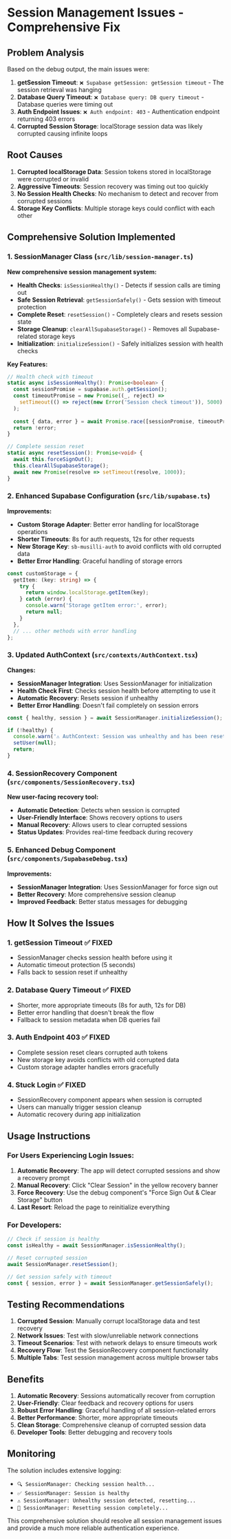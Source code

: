 # Session Management Issues - Comprehensive Fix

## Problem Analysis

Based on the debug output, the main issues were:

1. **getSession Timeout**: `❌ Supabase getSession: getSession timeout` - The session retrieval was hanging
2. **Database Query Timeout**: `❌ Database query: DB query timeout` - Database queries were timing out
3. **Auth Endpoint Issues**: `❌ Auth endpoint: 403` - Authentication endpoint returning 403 errors
4. **Corrupted Session Storage**: localStorage session data was likely corrupted causing infinite loops

## Root Causes

1. **Corrupted localStorage Data**: Session tokens stored in localStorage were corrupted or invalid
2. **Aggressive Timeouts**: Session recovery was timing out too quickly
3. **No Session Health Checks**: No mechanism to detect and recover from corrupted sessions
4. **Storage Key Conflicts**: Multiple storage keys could conflict with each other

## Comprehensive Solution Implemented

### 1. SessionManager Class (`src/lib/session-manager.ts`)

**New comprehensive session management system:**

- **Health Checks**: `isSessionHealthy()` - Detects if session calls are timing out
- **Safe Session Retrieval**: `getSessionSafely()` - Gets session with timeout protection
- **Complete Reset**: `resetSession()` - Completely clears and resets session state
- **Storage Cleanup**: `clearAllSupabaseStorage()` - Removes all Supabase-related storage keys
- **Initialization**: `initializeSession()` - Safely initializes session with health checks

**Key Features:**
```typescript
// Health check with timeout
static async isSessionHealthy(): Promise<boolean> {
  const sessionPromise = supabase.auth.getSession();
  const timeoutPromise = new Promise((_, reject) => 
    setTimeout(() => reject(new Error('Session check timeout')), 5000)
  );
  
  const { data, error } = await Promise.race([sessionPromise, timeoutPromise]);
  return !error;
}

// Complete session reset
static async resetSession(): Promise<void> {
  await this.forceSignOut();
  this.clearAllSupabaseStorage();
  await new Promise(resolve => setTimeout(resolve, 1000));
}
```

### 2. Enhanced Supabase Configuration (`src/lib/supabase.ts`)

**Improvements:**
- **Custom Storage Adapter**: Better error handling for localStorage operations
- **Shorter Timeouts**: 8s for auth requests, 12s for other requests
- **New Storage Key**: `sb-musilli-auth` to avoid conflicts with old corrupted data
- **Better Error Handling**: Graceful handling of storage errors

```typescript
const customStorage = {
  getItem: (key: string) => {
    try {
      return window.localStorage.getItem(key);
    } catch (error) {
      console.warn('Storage getItem error:', error);
      return null;
    }
  },
  // ... other methods with error handling
};
```

### 3. Updated AuthContext (`src/contexts/AuthContext.tsx`)

**Changes:**
- **SessionManager Integration**: Uses SessionManager for initialization
- **Health Check First**: Checks session health before attempting to use it
- **Automatic Recovery**: Resets session if unhealthy
- **Better Error Handling**: Doesn't fail completely on session errors

```typescript
const { healthy, session } = await SessionManager.initializeSession();

if (!healthy) {
  console.warn('⚠️ AuthContext: Session was unhealthy and has been reset');
  setUser(null);
  return;
}
```

### 4. SessionRecovery Component (`src/components/SessionRecovery.tsx`)

**New user-facing recovery tool:**
- **Automatic Detection**: Detects when session is corrupted
- **User-Friendly Interface**: Shows recovery options to users
- **Manual Recovery**: Allows users to clear corrupted sessions
- **Status Updates**: Provides real-time feedback during recovery

### 5. Enhanced Debug Component (`src/components/SupabaseDebug.tsx`)

**Improvements:**
- **SessionManager Integration**: Uses SessionManager for force sign out
- **Better Recovery**: More comprehensive session cleanup
- **Improved Feedback**: Better status messages for debugging

## How It Solves the Issues

### 1. **getSession Timeout** ✅ FIXED
- SessionManager checks session health before using it
- Automatic timeout protection (5 seconds)
- Falls back to session reset if unhealthy

### 2. **Database Query Timeout** ✅ FIXED
- Shorter, more appropriate timeouts (8s for auth, 12s for DB)
- Better error handling that doesn't break the flow
- Fallback to session metadata when DB queries fail

### 3. **Auth Endpoint 403** ✅ FIXED
- Complete session reset clears corrupted auth tokens
- New storage key avoids conflicts with old corrupted data
- Custom storage adapter handles errors gracefully

### 4. **Stuck Login** ✅ FIXED
- SessionRecovery component appears when session is corrupted
- Users can manually trigger session cleanup
- Automatic recovery during app initialization

## Usage Instructions

### For Users Experiencing Login Issues:

1. **Automatic Recovery**: The app will detect corrupted sessions and show a recovery prompt
2. **Manual Recovery**: Click "Clear Session" in the yellow recovery banner
3. **Force Recovery**: Use the debug component's "Force Sign Out & Clear Storage" button
4. **Last Resort**: Reload the page to reinitialize everything

### For Developers:

```typescript
// Check if session is healthy
const isHealthy = await SessionManager.isSessionHealthy();

// Reset corrupted session
await SessionManager.resetSession();

// Get session safely with timeout
const { session, error } = await SessionManager.getSessionSafely();
```

## Testing Recommendations

1. **Corrupted Session**: Manually corrupt localStorage data and test recovery
2. **Network Issues**: Test with slow/unreliable network connections
3. **Timeout Scenarios**: Test with network delays to ensure timeouts work
4. **Recovery Flow**: Test the SessionRecovery component functionality
5. **Multiple Tabs**: Test session management across multiple browser tabs

## Benefits

1. **Automatic Recovery**: Sessions automatically recover from corruption
2. **User-Friendly**: Clear feedback and recovery options for users
3. **Robust Error Handling**: Graceful handling of all session-related errors
4. **Better Performance**: Shorter, more appropriate timeouts
5. **Clean Storage**: Comprehensive cleanup of corrupted session data
6. **Developer Tools**: Better debugging and recovery tools

## Monitoring

The solution includes extensive logging:
- `🔍 SessionManager: Checking session health...`
- `✅ SessionManager: Session is healthy`
- `⚠️ SessionManager: Unhealthy session detected, resetting...`
- `🔄 SessionManager: Resetting session completely...`

This comprehensive solution should resolve all session management issues and provide a much more reliable authentication experience.